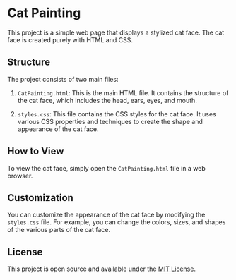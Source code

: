# Cat Painting

This project is a simple web page that displays a stylized cat face. The cat face is created purely with HTML and CSS.

## Structure

The project consists of two main files:

1. `CatPainting.html`: This is the main HTML file. It contains the structure of the cat face, which includes the head, ears, eyes, and mouth.

2. `styles.css`: This file contains the CSS styles for the cat face. It uses various CSS properties and techniques to create the shape and appearance of the cat face.

## How to View

To view the cat face, simply open the `CatPainting.html` file in a web browser.

## Customization

You can customize the appearance of the cat face by modifying the `styles.css` file. For example, you can change the colors, sizes, and shapes of the various parts of the cat face.

## License

This project is open source and available under the [MIT License](LICENSE).